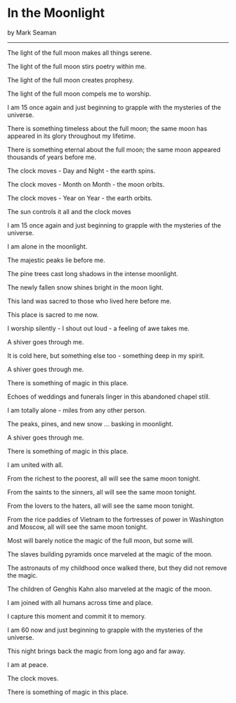 # In the Moonlight

by Mark Seaman

---

The light of the full moon makes all things serene.

The light of the full moon stirs poetry within me.

The light of the full moon creates prophesy.

The light of the full moon compels me to worship.

I am 15 once again and just beginning to grapple with the mysteries of the universe.

There is something timeless about the full moon; the same moon has appeared in its glory throughout my lifetime.

There is something eternal about the full moon; the same moon appeared thousands of years before me.

The clock moves - Day and Night - the earth spins.

The clock moves - Month on Month - the moon orbits.

The clock moves - Year on Year - the earth orbits.

The sun controls it all and the clock moves

I am 15 once again and just beginning to grapple with the mysteries of the universe.

I am alone in the moonlight.  

The majestic peaks lie before me.

The pine trees cast long shadows in the intense moonlight.

The newly fallen snow shines bright in the moon light.

This land was sacred to those who lived here before me.

This place is sacred to me now.

I worship silently - I shout out loud - a feeling of awe takes me.

A shiver goes through me.

It is cold here, but something else too - something deep in my spirit.

A shiver goes through me. 

There is something of magic in this place.

Echoes of weddings and funerals linger in this abandoned chapel still.

I am totally alone - miles from any other person.

The peaks, pines, and new snow ... basking in moonlight.

A shiver goes through me. 

There is something of magic in this place.

I am united with all.

From the richest to the poorest, all will see the same moon tonight.

From the saints to the sinners, all will see the same moon tonight.

From the lovers to the haters, all will see the same moon tonight.

From the rice paddies of Vietnam to the fortresses of power in Washington and Moscow, all will see the same moon tonight.

Most will barely notice the magic of the full moon, but some will.

The slaves building pyramids once marveled at the magic of the moon.

The astronauts of my childhood once walked there, but they did not remove the magic.

The children of Genghis Kahn also marveled at the magic of the moon.

I am joined with all humans across time and place.

I capture this moment and commit it to memory.

I am 60 now and just beginning to grapple with the mysteries of the universe.

This night brings back the magic from long ago and far away.

I am at peace.

The clock moves.

There is something of magic in this place.

